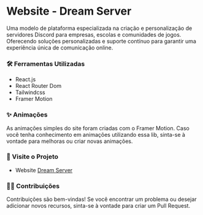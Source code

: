 # Website - Dream Server

Uma modelo de plataforma especializada na criação e personalização de servidores Discord para empresas, escolas e comunidades de jogos. Oferecendo soluções personalizadas e suporte contínuo para garantir uma experiência única de comunicação online.

### 🛠 Ferramentas Utilizadas

- React.js
- React Router Dom
- Tailwindcss
- Framer Motion

### ✨ Animações

As animações simples do site foram criadas com o Framer Motion. Caso você tenha conhecimento em animações utilizando essa lib, sinta-se à vontade para melhoras ou criar novas animações.

### 🤖 Visite o Projeto

- Website [Dream Server](https://dream-server.netlify.app)

### 🤝🏻 Contribuições

Contribuições são bem-vindas! Se você encontrar um problema ou desejar adicionar novos recursos, sinta-se à vontade para criar um Pull Request.
